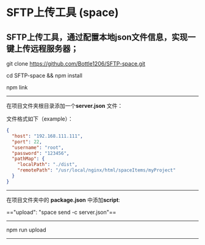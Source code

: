 # SFTP上传工具 (space)
## SFTP上传工具，通过配置本地json文件信息，实现一键上传远程服务器；

git clone https://github.com/Bottle1206/SFTP-space.git

cd SFTP-space && npm install

npm link

----------------
在项目文件夹根目录添加一个**server.json** 文件：

文件格式如下（example）：

```json
{
  "host": "192.168.111.111",
  "port": 22,
  "username": "root",
  "password": "123456",
  "pathMap": {
    "localPath": "./dist",
    "remotePath": "/usr/local/nginx/html/spaceItems/myProject"
  }
}
```

---------------

在项目文件夹中的 **package.json** 中添加**script**:

=="upload": "space send -c server.json"==

-------------

npm run upload

--------------

